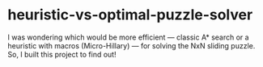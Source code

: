 # heuristic-vs-optimal-puzzle-solver
I was wondering which would be more efficient — classic A* search or a heuristic with macros (Micro-Hillary) — for solving the NxN sliding puzzle. So, I built this project to find out!
